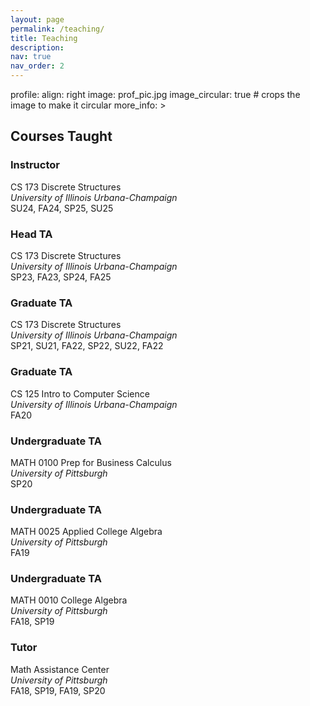 ```yaml
---
layout: page
permalink: /teaching/
title: Teaching
description: 
nav: true
nav_order: 2
---
```


profile:
  align: right
  image: prof_pic.jpg
  image_circular: true # crops the image to make it circular
  more_info: >


## Courses Taught

### **Instructor**
CS 173 Discrete Structures\
_University of Illinois Urbana-Champaign_\
SU24, FA24, SP25, SU25

### **Head TA**
CS 173 Discrete Structures\
_University of Illinois Urbana-Champaign_\
SP23, FA23, SP24, FA25

### **Graduate TA**
CS 173 Discrete Structures\
_University of Illinois Urbana-Champaign_\
SP21, SU21, FA22, SP22, SU22, FA22

### **Graduate TA**
CS 125 Intro to Computer Science\
_University of Illinois Urbana-Champaign_\
FA20

### **Undergraduate TA**
MATH 0100 Prep for Business Calculus\
_University of Pittsburgh_\
SP20

### **Undergraduate TA**
MATH 0025 Applied College Algebra\
_University of Pittsburgh_\
FA19

### **Undergraduate TA**
MATH 0010 College Algebra\
_University of Pittsburgh_\
FA18, SP19

### **Tutor**
Math Assistance Center\
_University of Pittsburgh_\
FA18, SP19, FA19, SP20




